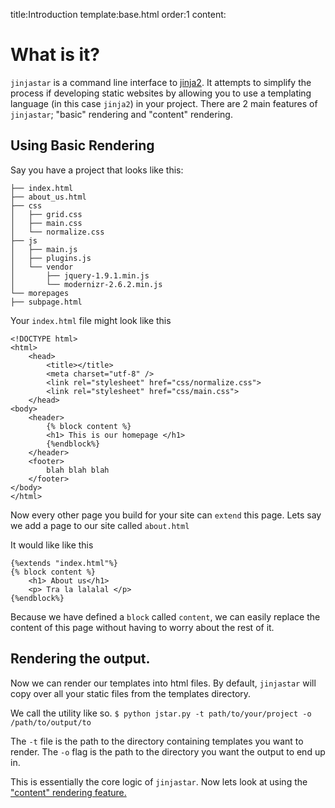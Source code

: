 title:Introduction
template:base.html
order:1
content:

# What is it?
`jinjastar` is a command line interface to [jinja2](http://jinja.pocoo.org/). It attempts to simplify the process if developing static websites by allowing you to use a templating language (in this case `jinja2`) in your project. There are 2 main features of `jinjastar`; "basic" rendering and "content" rendering.

## Using Basic Rendering
Say you have a project that looks like this:

	├── index.html
	├── about_us.html 
	├── css
	│   ├── grid.css 
	│   ├── main.css  
	│   └── normalize.css 
	├── js
	│   ├── main.js
	│   ├── plugins.js
	│   └── vendor
	│       ├── jquery-1.9.1.min.js
	│       └── modernizr-2.6.2.min.js 
	└── morepages
	├── subpage.html

Your `index.html` file might look like this


	<!DOCTYPE html>
	<html>
		<head>
			<title></title>
			<meta charset="utf-8" />
			<link rel="stylesheet" href="css/normalize.css">
			<link rel="stylesheet" href="css/main.css">
		</head>
	<body>
		<header>
			{% block content %}
			<h1> This is our homepage </h1>
			{%endblock%}
		</header>
		<footer>
			blah blah blah
		</footer>
	</body>
	</html>


Now every other page you build for your site can `extend` this page. 
Lets say we add a page to our site called `about.html`

It would like like this


	{%extends "index.html"%}
	{% block content %}
		<h1> About us</h1>
		<p> Tra la lalalal </p>
	{%endblock%}


Because we have defined a `block` called `content`, we can easily replace the content of this page without having to worry about the rest of it.

## Rendering the output.
Now we can render our templates into html files. By default, `jinjastar` will copy over all your static files from the templates directory.

We call the utility like so.
`$ python jstar.py -t path/to/your/project -o /path/to/output/to`

The `-t` file is the path to the directory containing templates you want to render. The `-o` flag is the path to the directory you want the output to end up in.

This is essentially the core logic of `jinjastar`. Now lets look at using the ["content" rendering feature.](/content.html)
